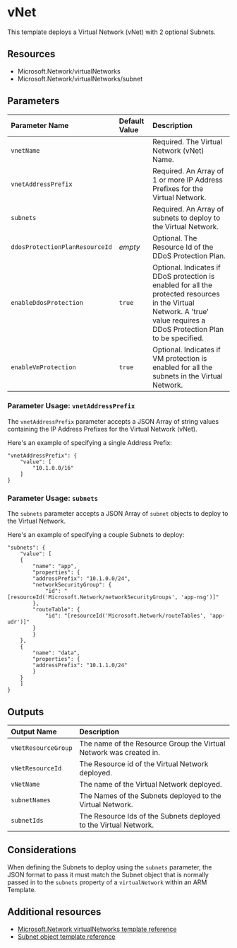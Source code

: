 # vNet

This template deploys a Virtual Network (vNet) with 2 optional Subnets.

## Resources

- Microsoft.Network/virtualNetworks
- Microsoft.Network/virtualNetworks/subnet

## Parameters

| Parameter Name | Default Value | Description |
| :-             | :-            | :-          |
| `vnetName` | | Required. The Virtual Network (vNet) Name.
| `vnetAddressPrefix` | | Required. An Array of 1 or more IP Address Prefixes for the Virtual Network.
| `subnets` | | Required. An Array of subnets to deploy to the Virtual Network.
| `ddosProtectionPlanResourceId` | *empty* | Optional. The Resource Id of the DDoS Protection Plan.
| `enableDdosProtection` | `true` | Optional. Indicates if DDoS protection is enabled for all the protected resources in the Virtual Network. A 'true' value requires a DDoS Protection Plan to be specified.
| `enableVmProtection` | `true` | Optional. Indicates if VM protection is enabled for all the subnets in the Virtual Network.

### Parameter Usage: `vnetAddressPrefix`

The `vnetAddressPrefix` parameter accepts a JSON Array of string values containing the IP Address Prefixes for the Virtual Network (vNet).

Here's an example of specifying a single Address Prefix:

```
"vnetAddressPrefix": {
    "value": [
        "10.1.0.0/16"
    ]
}
```

### Parameter Usage: `subnets`

The `subnets` parameter accepts a JSON Array of `subnet` objects to deploy to the Virtual Network.

Here's an example of specifying a couple Subnets to deploy:

```
"subnets": {
    "value": [
    {
        "name": "app",
        "properties": {
        "addressPrefix": "10.1.0.0/24",
        "networkSecurityGroup": {
            "id": "[resourceId('Microsoft.Network/networkSecurityGroups', 'app-nsg')]"
        },
        "routeTable": {
            "id": "[resourceId('Microsoft.Network/routeTables', 'app-udr')]"
        }
        }
    },
    {
        "name": "data",
        "properties": {
        "addressPrefix": "10.1.1.0/24"
        }
    }
    ]
}
```

## Outputs

| Output Name | Description |
| :-          | :-          |
| `vNetResourceGroup` |The name of the Resource Group the Virtual Network was created in.
| `vNetResourceId` | The Resource id of the Virtual Network deployed.
| `vNetName` | The name of the Virtual Network deployed.
| `subnetNames` | The Names of the Subnets deployed to the Virtual Network.
| `subnetIds` | The Resource Ids of the Subnets deployed to the Virtual Network.

## Considerations

When defining the Subnets to deploy using the `subnets` parameter, the JSON format to pass it must match the Subnet object that is normally passed in to the `subnets` property of a `virtualNetwork` within an ARM Template.

## Additional resources

- [Microsoft.Network virtualNetworks template reference](https://docs.microsoft.com/en-us/azure/templates/microsoft.network/2018-08-01/virtualnetworks)
- [Subnet object template reference](https://docs.microsoft.com/en-us/azure/templates/microsoft.network/2018-08-01/virtualnetworks#Subnet)